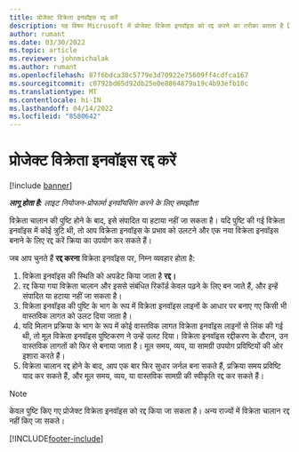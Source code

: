 ```yaml
---
title: प्रोजेक्ट विक्रेता इनवॉइस रद्द करें
description: यह विषय Microsoft में प्रोजेक्ट विक्रेता इनवॉइस को रद्द करने का तरीका बताता है Dynamics 365 Project Operations और एक परियोजना विक्रेता चालान को रद्द करने का वित्तीय प्रभाव।
author: rumant
ms.date: 03/30/2022
ms.topic: article
ms.reviewer: johnmichalak
ms.author: rumant
ms.openlocfilehash: 87f6bdca30c5779e3d70922e75609ff4cdfca167
ms.sourcegitcommit: c0792bd65d92db25e0e8864879a19c4b93efb10c
ms.translationtype: MT
ms.contentlocale: hi-IN
ms.lasthandoff: 04/14/2022
ms.locfileid: "8580642"
---
```

# <a name="cancel-a-project-vendor-invoice"></a>प्रोजेक्ट विक्रेता इनवॉइस रद्द करें

[!include [banner](../../includes/dataverse-preview.md)]

_**लागू होता है:** लाइट नियोजन-प्रोफार्मा इनवॉयसिंग करने के लिए समझौता_

विक्रेता चालान की पुष्टि होने के बाद, इसे संपादित या हटाया नहीं जा सकता है। यदि पुष्टि की गई विक्रेता इनवॉइस में कोई त्रुटि थी, तो आप विक्रेता इनवॉइस के प्रभाव को उलटने और एक नया विक्रेता इनवॉइस बनाने के लिए रद्द करें क्रिया का उपयोग कर सकते हैं।

जब आप चुनते हैं **रद्द करना** विक्रेता इनवॉइस पर, निम्न व्यवहार होता है:

1. विक्रेता इनवॉइस की स्थिति को अपडेट किया जाता है **रद्द।**
2. रद्द किया गया विक्रेता चालान और इससे संबंधित रिकॉर्ड केवल पढ़ने के लिए बन जाते हैं, और इन्हें संपादित या हटाया नहीं जा सकता है।
3. विक्रेता इनवॉइस की पुष्टि के भाग के रूप में विक्रेता इनवॉइस लाइनों के आधार पर बनाए गए किसी भी वास्तविक लागत को उलट दिया जाता है।
4. यदि मिलान प्रक्रिया के भाग के रूप में कोई वास्तविक लागत विक्रेता इनवॉइस लाइनों से लिंक की गई थी, तो मूल विक्रेता इनवॉइस पुष्टिकरण ने उन्हें उलट दिया। विक्रेता इनवॉइस रद्दीकरण के दौरान, उन वास्तविक लागतों को फिर से बनाया जाता है। मूल समय, व्यय, या सामग्री उपयोग प्रविष्टियों की ओर इशारा करते हैं।
5. विक्रेता चालान रद्द होने के बाद, आप एक बार फिर सुधार जर्नल बना सकते हैं, प्रक्रिया समय प्रविष्टि याद कर सकते हैं, और मूल समय, व्यय, या वास्तविक सामग्री की स्वीकृति रद्द कर सकते हैं।

> [!NOTE]
> केवल पुष्टि किए गए प्रोजेक्ट विक्रेता इनवॉइस को रद्द किया जा सकता है। अन्य राज्यों में विक्रेता चालान रद्द नहीं किए जा सकते।

[!INCLUDE[footer-include](../../includes/footer-banner.md)]
